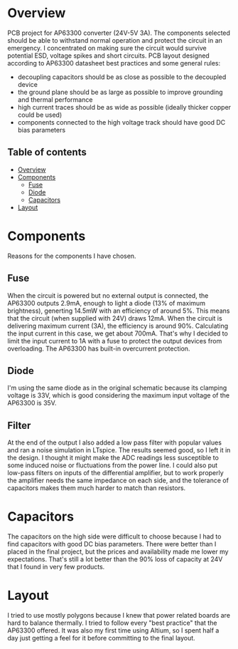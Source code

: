 # Overview
PCB project for AP63300 converter (24V-5V 3A). The components selected should be able to withstand normal operation and protect the circuit in an emergency.
I concentrated on making sure the circuit would survive potential ESD, voltage spikes and short circuits. PCB layout designed according to AP63300 datasheet best practices and some general rules:
* decoupling capacitors should be as close as possible to the decoupled device
* the ground plane should be as large as possible to improve grounding and thermal performance
* high current traces should be as wide as possible (ideally thicker copper could be used)
* components connected to the high voltage track should have good DC bias parameters

## Table of contents
* [Overview](#overview)
* [Components](#components)
  * [Fuse](#fuse)
  * [Diode](#diode)
  * [Capacitors](#capacitors)
* [Layout](#layout)

# Components
Reasons for the components I have chosen.

## Fuse
When the circuit is powered but no external output is connected, the AP63300 outputs 2.9mA, enough to light a diode (13% of maximum brightness), generting 14.5mW with an efficiency of around 5%.
This means that the circuit (when supplied with 24V) draws 12mA. When the circuit is delivering maximum current (3A), the efficiency is around 90%. Calculating the input current in this case, we get about 700mA.
That's why I decided to limit the input current to 1A with a fuse to protect the output devices from overloading. The AP63300 has built-in overcurrent protection.

## Diode
I'm using the same diode as in the original schematic because its clamping voltage is 33V, which is good considering the maximum input voltage of the AP63300 is 35V. 

## Filter
At the end of the output I also added a low pass filter with popular values and ran a noise simulation in LTspice. The results seemed good, so I left it in the design. I thought it might make the ADC readings less susceptible to some induced noise or fluctuations from the power line. I could also put low-pass filters on inputs of the differential amplifier, but to work properly the amplifier needs the same impedance on each side, and the tolerance of capacitors makes them much harder to match than resistors.

# Capacitors
The capacitors on the high side were difficult to choose because I had to find capacitors with good DC bias parameters. There were better than I placed in the final project, but the prices and availability made me lower my expectations.
That's still a lot better than the 90% loss of capacity at 24V that I found in very few products.

# Layout
I tried to use mostly polygons because I knew that power related boards are hard to balance thermally. I tried to follow every "best practice" that the AP63300 offered.
It was also my first time using Altium, so I spent half a day just getting a feel for it before committing to the final layout.
